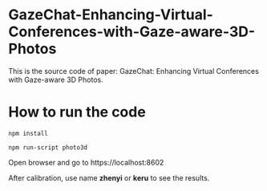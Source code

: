 # GazeChat-Enhancing-Virtual-Conferences-with-Gaze-aware-3D-Photos
This is the source code of paper: GazeChat: Enhancing Virtual Conferences with Gaze-aware 3D Photos.

# How to run the code
```npm install```

```npm run-script photo3d```

Open browser and go to https://localhost:8602

After calibration, use name **zhenyi** or **keru** to see the results.
